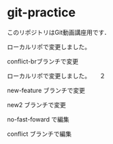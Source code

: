 # git-practice
このリポジトリはGit動画講座用です．

ローカルリポで変更しました。　　

conflict-brブランチで変更

ローカルリポで変更しました。　　２


new-feature ブランチで変更　　

new2 ブランチで変更

no-fast-foward で編集


conflict ブランチで編集

